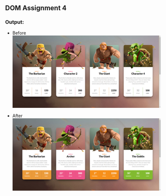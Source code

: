 ## DOM Assignment 4
### Output:
- Before
![Output](./assets/before_4.jpg)

- After
![Output](./assets/after_4.jpg)
